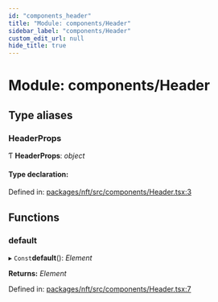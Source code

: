 ```yaml
---
id: "components_header"
title: "Module: components/Header"
sidebar_label: "components/Header"
custom_edit_url: null
hide_title: true
---
```


# Module: components/Header

## Type aliases

### HeaderProps

Ƭ **HeaderProps**: *object*

#### Type declaration:

Defined in: [packages/nft/src/components/Header.tsx:3](https://github.com/xr3ngine/xr3ngine/blob/716a06460/packages/nft/src/components/Header.tsx#L3)

## Functions

### default

▸ `Const`**default**(): *Element*

**Returns:** *Element*

Defined in: [packages/nft/src/components/Header.tsx:7](https://github.com/xr3ngine/xr3ngine/blob/716a06460/packages/nft/src/components/Header.tsx#L7)
